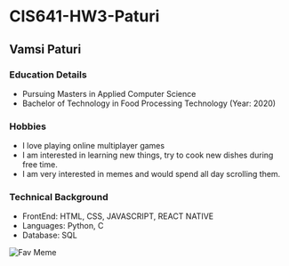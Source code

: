 # CIS641-HW3-Paturi
## Vamsi Paturi

### Education Details
* Pursuing Masters in Applied Computer Science
* Bachelor of Technology in Food Processing Technology (Year: 2020)

### Hobbies
* I love playing online multiplayer games
* I am interested in learning new things, try to cook new dishes during free time.
* I am very interested in memes and would spend all day scrolling them.

### Technical Background
  - FrontEnd: HTML, CSS, JAVASCRIPT, REACT NATIVE
  - Languages: Python, C
  - Database: SQL



![Fav Meme](https://pbs.twimg.com/media/EbN1_C2XQAA6x4a.jpg)